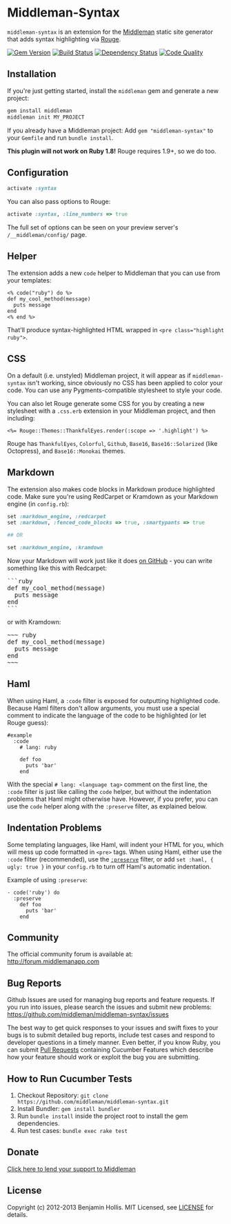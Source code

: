 # Middleman-Syntax

`middleman-syntax` is an extension for the [Middleman] static site generator that adds syntax highlighting via [Rouge](https://github.com/jayferd/rouge).

[![Gem Version](https://badge.fury.io/rb/middleman-syntax.png)][gem]
[![Build Status](https://travis-ci.org/middleman/middleman-syntax.png)][travis]
[![Dependency Status](https://gemnasium.com/middleman/middleman-syntax.png?travis)][gemnasium]
[![Code Quality](https://codeclimate.com/github/middleman/middleman-syntax.png)][codeclimate]

## Installation

If you're just getting started, install the `middleman` gem and generate a new project:

```bash
gem install middleman
middleman init MY_PROJECT
```

If you already have a Middleman project: Add `gem "middleman-syntax"` to your `Gemfile` and run `bundle install`.

**This plugin will not work on Ruby 1.8!** Rouge requires 1.9+, so we do too.

## Configuration

```ruby
activate :syntax
```

You can also pass options to Rouge:

```ruby
activate :syntax, :line_numbers => true
```

The full set of options can be seen on your preview server's `/__middleman/config/` page.

## Helper

The extension adds a new `code` helper to Middleman that you can use from your templates:

```erb
<% code("ruby") do %>
def my_cool_method(message)
  puts message
end
<% end %>
```

That'll produce syntax-highlighted HTML wrapped in `<pre class="highlight ruby">`.

## CSS

On a default (i.e. unstyled) Middleman project, it will appear as if `middleman-syntax` isn't working, since obviously no CSS has been applied to color your code. You can use any Pygments-compatible stylesheet to style your code.

You can also let Rouge generate some CSS for you by creating a new stylesheet with a `.css.erb` extension in your Middleman project, and then including:

```erb
<%= Rouge::Themes::ThankfulEyes.render(:scope => '.highlight') %>
```

Rouge has `ThankfulEyes`, `Colorful`, `Github`, `Base16`, `Base16::Solarized` (like Octopress), and `Base16::Monokai` themes.

## Markdown

The extension also makes code blocks in Markdown produce highlighted code. Make sure you're using RedCarpet or Kramdown as your Markdown engine (in `config.rb`):

```ruby
set :markdown_engine, :redcarpet
set :markdown, :fenced_code_blocks => true, :smartypants => true

## OR

set :markdown_engine, :kramdown
```

Now your Markdown will work just like it does [on GitHub](http://github.github.com/github-flavored-markdown/) - you can write something like this with Redcarpet:

<pre>
```ruby
def my_cool_method(message)
  puts message
end
```
</pre>

or with Kramdown:

<pre>
~~~ ruby
def my_cool_method(message)
  puts message
end
~~~
</pre>

## Haml

When using Haml, a `:code` filter is exposed for outputting highlighted code. Because Haml filters don't allow arguments, you must use a special comment to indicate the language of the code to be highlighted (or let Rouge guess):

```haml
#example
  :code
    # lang: ruby

    def foo
      puts 'bar'
    end
```

With the special `# lang: <language tag>` comment on the first line, the `:code` filter is just like calling the `code` helper, but without the indentation problems that Haml might otherwise have. However, if you prefer, you can use the `code` helper along with the `:preserve` filter, as explained below.

## Indentation Problems

Some templating languages, like Haml, will indent your HTML for you,
which will mess up code formatted in `<pre>` tags. When
using Haml, either use the `:code` filter (recommended), use the
[`:preserve`](http://haml.info/docs/yardoc/file.REFERENCE.html#preserve-filter)
filter, or add `set :haml, { ugly: true }` in your `config.rb` to turn off
Haml's automatic indentation.

Example of using `:preserve`:

```haml
- code('ruby') do
  :preserve
    def foo
      puts 'bar'
    end
```

## Community

The official community forum is available at: http://forum.middlemanapp.com

## Bug Reports

Github Issues are used for managing bug reports and feature requests. If you run into issues, please search the issues and submit new problems: https://github.com/middleman/middleman-syntax/issues

The best way to get quick responses to your issues and swift fixes to your bugs is to submit detailed bug reports, include test cases and respond to developer questions in a timely manner. Even better, if you know Ruby, you can submit [Pull Requests](https://help.github.com/articles/using-pull-requests) containing Cucumber Features which describe how your feature should work or exploit the bug you are submitting.

## How to Run Cucumber Tests

1. Checkout Repository: `git clone https://github.com/middleman/middleman-syntax.git`
2. Install Bundler: `gem install bundler`
3. Run `bundle install` inside the project root to install the gem dependencies.
4. Run test cases: `bundle exec rake test`

## Donate

[Click here to lend your support to Middleman](https://spacebox.io/s/4dXbHBorC3)

## License

Copyright (c) 2012-2013 Benjamin Hollis. MIT Licensed, see [LICENSE] for details.

[middleman]: http://middlemanapp.com
[gem]: https://rubygems.org/gems/middleman-syntax
[travis]: http://travis-ci.org/middleman/middleman-syntax
[gemnasium]: https://gemnasium.com/middleman/middleman-syntax
[codeclimate]: https://codeclimate.com/github/middleman/middleman-syntax
[LICENSE]: https://github.com/middleman/middleman-syntax/blob/master/LICENSE.md
